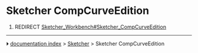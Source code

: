 # Sketcher CompCurveEdition
1.  REDIRECT [Sketcher_Workbench#Sketcher_CompCurveEdition](Sketcher_Workbench#Sketcher_CompCurveEdition.md)



---
⏵ [documentation index](../README.md) > [Sketcher](Sketcher_Workbench.md) > Sketcher CompCurveEdition

